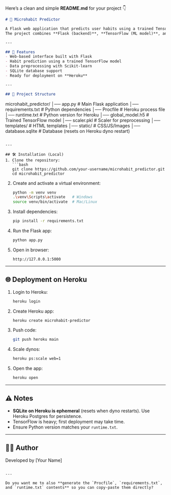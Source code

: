 Here’s a clean and simple **README.md** for your project 👇

```markdown
# 🧠 Microhabit Predictor

A Flask web application that predicts user habits using a trained TensorFlow model.  
The project combines **Flask (backend)**, **TensorFlow (ML model)**, and **SQLite (database)** to deliver predictions via a web interface.

---

## 🚀 Features
- Web-based interface built with Flask
- Habit prediction using a trained TensorFlow model
- Data preprocessing with Scikit-learn
- SQLite database support
- Ready for deployment on **Heroku**

---

## 📂 Project Structure
```

microhabit\_predictor/
│── app.py              # Main Flask application
│── requirements.txt    # Python dependencies
│── Procfile            # Heroku process file
│── runtime.txt         # Python version for Heroku
│── global\_model.h5     # Trained TensorFlow model
│── scaler.pkl          # Scaler for preprocessing
│── templates/          # HTML templates
│── static/             # CSS/JS/Images
│── database.sqlite     # Database (resets on Heroku dyno restart)

````

---

## 🛠️ Installation (Local)
1. Clone the repository:
   ```bash
   git clone https://github.com/your-username/microhabit_predictor.git
   cd microhabit_predictor
````

2. Create and activate a virtual environment:

   ```bash
   python -m venv venv
   .\venv\Scripts\activate   # Windows
   source venv/bin/activate  # Mac/Linux
   ```

3. Install dependencies:

   ```bash
   pip install -r requirements.txt
   ```

4. Run the Flask app:

   ```bash
   python app.py
   ```

5. Open in browser:

   ```
   http://127.0.0.1:5000
   ```

---

## 🌐 Deployment on Heroku

1. Login to Heroku:

   ```bash
   heroku login
   ```

2. Create Heroku app:

   ```bash
   heroku create microhabit-predictor
   ```

3. Push code:

   ```bash
   git push heroku main
   ```

4. Scale dynos:

   ```bash
   heroku ps:scale web=1
   ```

5. Open the app:

   ```bash
   heroku open
   ```

---

## ⚠️ Notes

* **SQLite on Heroku is ephemeral** (resets when dyno restarts). Use Heroku Postgres for persistence.
* TensorFlow is heavy; first deployment may take time.
* Ensure Python version matches your `runtime.txt`.

---

## 👨‍💻 Author

Developed by \[Your Name]

```

---

Do you want me to also **generate the `Procfile`, `requirements.txt`, and `runtime.txt` contents** so you can copy-paste them directly?
```
